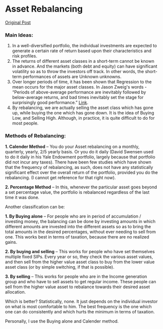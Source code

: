 # Asset Rebalancing

[Original Post](http://redd.it/1pdwnt)

### Main Ideas:

1.  In a well-diversified portfolio, the individual investments are expected to generate a certain rate of return based upon their characteristics and risk profiles.
2.  The returns of different asset classes in a short-term cannot be known in advance. And the markets (both debt and equity) can have significant volatility so as to throw the investors off track. In other words, the short-term performances of assets are Unknown unknowns.
3.  Over longer periods of time, it has been shown that Regression to the mean occurs for the major asset classes. In Jason Zweig's words - “Periods of above-average performance are inevitably followed by below-average returns, and bad times inevitably set the stage for surprisingly good performance.” [Link](http://blogs.wsj.com/moneybeat/2013/06/28/the-intelligent-investor-saving-investors-from-themselves/).
4.  By rebalancing, we are actually selling the asset class which has gone up, while buying the one which has gone down. It is the idea of Buying Low, and Selling High. Although, in practice, it is quite difficult to do for most people.

### Methods of Rebalancing:

**1. Calender Method** – You do your Asset rebalancing on a monthly, quarterly, yearly, 2/5 yearly basis. Or you do it daily (David Swensen used to do it daily in his Yale Endowment portfolio, largely because that portfolio did not incur any taxes). There have been few studies which have shown that the frequency of rebalancing, as such, does not have any statistically significant effect over the overall return of the portfolio, provided you do the rebalancing. (I cannot get reference for that right now).

**2. Percentage Method** – In this, whenever the particular asset goes beyond a set percentage value, the portfolio is rebalanced regardless of the last time it was done.

Another classification can be:

**1. By Buying alone** – For people who are in period of accumulation / investing money, the balancing can be done by investing amounts in which different amounts are invested into the different assets so as to bring the total amounts in the desired percentages, without ever needing to sell from one. This works best in terms of taxation, because there are no realized gains.

**2. By buying and selling** – This works for people who have set themselves multiple fixed SIPs. Every year or so, they check the various asset values, and then sell from the higher value asset class to buy from the lower value asset class (or by simple switching, if that is possible).

**3. By selling** – This works for people who are in the Income generation group and who have to sell assets to get regular income. These people can sell from the higher value asset to rebalance towards their desired asset allocation.

Which is better? Statistically, none. It just depends on the individual investor on what is most comfortable to him. The best frequency is the one which one can do consistently and which hurts the minimum in terms of taxation.

Personally, I use the Buying alone and Calender method.
